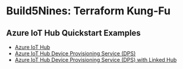 # Build5Nines: Terraform Kung-Fu

## Azure IoT Hub Quickstart Examples

- [Azure IoT Hub](azure-iot-hub/main.tf)
- [Azure IoT Hub Device Provisioning Service (DPS)](azure-iot-hub-dps/main.tf)
- [Azure IoT Hub Device Provisioning Service (DPS) with Linked Hub](azure-iot-hub-dps-linked-hub/main.tf)
